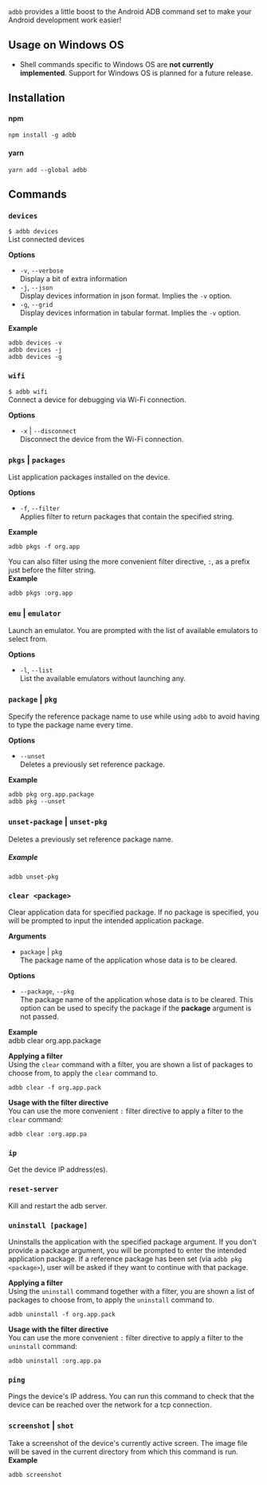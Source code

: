 `adbb` provides a little boost to the Android ADB command set to make your Android development work easier!

## Usage on Windows OS
* Shell commands specific to Windows OS are **not currently implemented**. Support for Windows OS is planned for a future release.

## Installation  
#### npm  
```
npm install -g adbb
```  

#### yarn  
```
yarn add --global adbb
```

## Commands

### `devices`  
`$ adbb devices`  
List connected devices  

**Options**  
* `-v`, `--verbose`  
  Display a bit of extra information  
* `-j`, `--json`  
  Display devices information in json format. Implies the `-v` option.  
* `-g`, `--grid`  
  Display devices information in tabular format. Implies the `-v` option.  

**Example**
```
adbb devices -v
adbb devices -j
adbb devices -g
```  

### `wifi`  
`$ adbb wifi`  
Connect a device for debugging via Wi-Fi connection.  

**Options**  
* `-x` | `--disconnect`  
  Disconnect the device from the Wi-Fi connection.  

### `pkgs` | `packages`  
List application packages installed on the device.  

**Options**  
* `-f`, `--filter`  
  Applies filter to return packages that contain the specified string.  

**Example**  
```
adbb pkgs -f org.app
```  
You can also filter using the more convenient filter directive, `:`, as a prefix just before the filter string.  
**Example**  
```
adbb pkgs :org.app
```

### `emu` | `emulator`  
Launch an emulator. You are prompted with the list of available emulators to select from.  

**Options**  
* `-l`, `--list`  
  List the available emulators without launching any.  

### `package` | `pkg`  
Specify the reference package name to use while using `adbb` to avoid having to type the package name every time.  

**Options**  
* `--unset`  
  Deletes a previously set reference package.  
  
**Example**  
```
adbb pkg org.app.package  
adbb pkg --unset
```

### `unset-package` | `unset-pkg`  
Deletes a previously set reference package name.  

##### Example  
```
adbb unset-pkg
```

### `clear <package>`
Clear application data for specified package. If no package is specified, you will be prompted to input the intended application package.  

**Arguments**  
* `package` | `pkg`  
  The package name of the application whose data is to be cleared.  

**Options**  
* `--package`, `--pkg`  
  The package name of the application whose data is to be cleared. This option can be used to specify the package if the **package** argument is not passed.  

**Example**  
    adbb clear org.app.package  

**Applying a filter**  
Using the `clear` command with a filter, you are shown a list of packages to choose from, to apply the `clear` command to.  
```
adbb clear -f org.app.pack
```
**Usage with the filter directive**  
You can use the more convenient `:` filter directive to apply a filter to the `clear` command:  
```
adbb clear :org.app.pa
```

### `ip`  
Get the device IP address(es).  

### `reset-server`  
Kill and restart the adb server.  

### `uninstall [package]`  
Uninstalls the application with the specified package argument. If you don't provide a package argument, you will be prompted to 
enter the intended application package. If a reference package has been set (via `adbb pkg <package>`), user will be 
asked if they want to continue with that package.  

**Applying a filter**  
Using the `uninstall` command together with a filter, you are shown a list of packages to choose from, to apply the 
`uninstall` command to.  
```
adbb uninstall -f org.app.pack
```

**Usage with the filter directive**  
You can use the more convenient `:` filter directive to apply a filter to the `uninstall` command:  
```
adbb uninstall :org.app.pa
```

### `ping`  
Pings the device's IP address. You can run this command to check that the device can be reached over the network 
for a tcp connection.  

### `screenshot` | `shot`  
Take a screenshot of the device's currently active screen. The image file will be saved in the current directory from
which this command is run.  
**Example**  
```
adbb screenshot
```